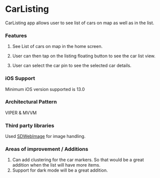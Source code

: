# CarListing

CarListing app allows user to see list of cars on map as well as in the list.

### Features
1. See List of cars on map in the home screen.

2. User can then tap on the listing floating button to see the car list view.

3. User can select the car pin to see the selected car details.

### iOS Support

Minimum iOS version supported is 13.0

### Architectural Pattern

VIPER & MVVM

### Third party libraries

Used [SDWebImage](https://github.com/SDWebImage/SDWebImage) for image handling.

### Areas of improvement / Additions

1. Can add clustering for the car markers. So that would be a great addition when the list will have more items.
2. Support for dark mode will be a great addition.
